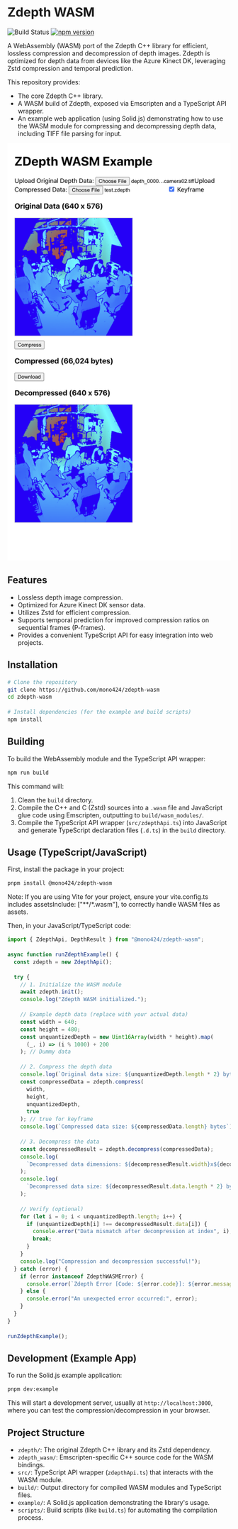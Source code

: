 # Zdepth WASM

![Build Status](https://github.com/mono424/zdepth-wasm/actions/workflows/ci.yml/badge.svg)
[![npm version](https://img.shields.io/npm/v/@mono424/zdepth-wasm.svg)](https://www.npmjs.com/package/@mono424/zdepth-wasm)

A WebAssembly (WASM) port of the Zdepth C++ library for efficient, lossless compression and decompression of depth images. Zdepth is optimized for depth data from devices like the Azure Kinect DK, leveraging Zstd compression and temporal prediction.

This repository provides:

- The core Zdepth C++ library.
- A WASM build of Zdepth, exposed via Emscripten and a TypeScript API wrapper.
- An example web application (using Solid.js) demonstrating how to use the WASM module for compressing and decompressing depth data, including TIFF file parsing for input.

![Zdepth WASM](https://github.com/mono424/zdepth-wasm/raw/main/assets/img.png)

## Features

- Lossless depth image compression.
- Optimized for Azure Kinect DK sensor data.
- Utilizes Zstd for efficient compression.
- Supports temporal prediction for improved compression ratios on sequential frames (P-frames).
- Provides a convenient TypeScript API for easy integration into web projects.

## Installation

```bash
# Clone the repository
git clone https://github.com/mono424/zdepth-wasm
cd zdepth-wasm

# Install dependencies (for the example and build scripts)
npm install
```

## Building

To build the WebAssembly module and the TypeScript API wrapper:

```bash
npm run build
```

This command will:

1.  Clean the `build` directory.
2.  Compile the C++ and C (Zstd) sources into a `.wasm` file and JavaScript glue code using Emscripten, outputting to `build/wasm_modules/`.
3.  Compile the TypeScript API wrapper (`src/zdepthApi.ts`) into JavaScript and generate TypeScript declaration files (`.d.ts`) in the `build` directory.

## Usage (TypeScript/JavaScript)

First, install the package in your project:

```bash
pnpm install @mono424/zdepth-wasm
```

Note: If you are using Vite for your project, ensure your vite.config.ts includes assetsInclude: ["**/*.wasm"], to correctly handle WASM files as assets.

Then, in your JavaScript/TypeScript code:

```typescript
import { ZdepthApi, DepthResult } from "@mono424/zdepth-wasm";

async function runZdepthExample() {
  const zdepth = new ZdepthApi();

  try {
    // 1. Initialize the WASM module
    await zdepth.init();
    console.log("Zdepth WASM initialized.");

    // Example depth data (replace with your actual data)
    const width = 640;
    const height = 480;
    const unquantizedDepth = new Uint16Array(width * height).map(
      (_, i) => (i % 1000) + 200
    ); // Dummy data

    // 2. Compress the depth data
    console.log(`Original data size: ${unquantizedDepth.length * 2} bytes`);
    const compressedData = zdepth.compress(
      width,
      height,
      unquantizedDepth,
      true
    ); // true for keyframe
    console.log(`Compressed data size: ${compressedData.length} bytes`);

    // 3. Decompress the data
    const decompressedResult = zdepth.decompress(compressedData);
    console.log(
      `Decompressed data dimensions: ${decompressedResult.width}x${decompressedResult.height}`
    );
    console.log(
      `Decompressed data size: ${decompressedResult.data.length * 2} bytes`
    );

    // Verify (optional)
    for (let i = 0; i < unquantizedDepth.length; i++) {
      if (unquantizedDepth[i] !== decompressedResult.data[i]) {
        console.error("Data mismatch after decompression at index", i);
        break;
      }
    }
    console.log("Compression and decompression successful!");
  } catch (error) {
    if (error instanceof ZdepthWASMError) {
      console.error(`Zdepth Error [Code: ${error.code}]: ${error.message}`);
    } else {
      console.error("An unexpected error occurred:", error);
    }
  }
}

runZdepthExample();
```

## Development (Example App)

To run the Solid.js example application:

```bash
pnpm dev:example
```

This will start a development server, usually at `http://localhost:3000`, where you can test the compression/decompression in your browser.

## Project Structure

- `zdepth/`: The original Zdepth C++ library and its Zstd dependency.
- `zdepth_wasm/`: Emscripten-specific C++ source code for the WASM bindings.
- `src/`: TypeScript API wrapper (`zdepthApi.ts`) that interacts with the WASM module.
- `build/`: Output directory for compiled WASM modules and TypeScript files.
- `example/`: A Solid.js application demonstrating the library's usage.
- `scripts/`: Build scripts (like `build.ts`) for automating the compilation process.
